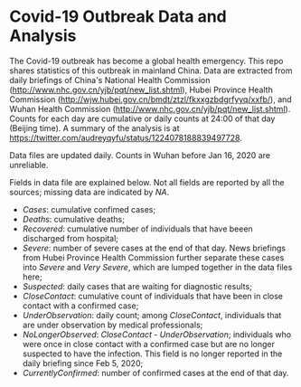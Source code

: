 # Covid-19 Outbreak Data and Analysis
The Covid-19 outbreak has become a global health emergency.  This repo shares statistics of this outbreak in mainland China.  Data are extracted from daily briefings of China's National Health Commission (http://www.nhc.gov.cn/yjb/pqt/new_list.shtml), Hubei Province Health Commission (http://wjw.hubei.gov.cn/bmdt/ztzl/fkxxgzbdgrfyyq/xxfb/), and Wuhan Health Commission (http://www.nhc.gov.cn/yjb/pqt/new_list.shtml).  Counts for each day are cumulative or daily counts at 24:00 of that day (Beijing time).  A summary of the analysis is at https://twitter.com/audreyqyfu/status/1224078188839497728.

Data files are updated daily.  Counts in Wuhan before Jan 16, 2020 are unreliable.

Fields in data file are explained below.  Not all fields are reported by all the sources; missing data are indicated by _NA_.
- _Cases_: cumulative confimed cases;
- _Deaths_: cumulative deaths;
- _Recovered_: cumulative number of individuals that have beeen discharged from hospital;
- _Severe_: number of severe cases at the end of that day.  News briefings from Hubei Province Health Commission further separate these cases into _Severe_ and _Very Severe_, which are lumped together in the data files here;
- _Suspected_: daily cases that are waiting for diagnostic results;
- _CloseContact_: cumulative count of individuals that have been in close contact with a confirmed case;
- _UnderObservation_: daily count; among _CloseContact_, individuals that are under observation by medical professionals;
- _NoLongerObserved_: _CloseContact_ - _UnderObservation_; individuals who were once in close contact with a confirmed case but are no longer suspected to have the infection.  This field is no longer reported in the daily briefing since Feb 5, 2020;
- _CurrentlyConfirmed_: number of confirmed cases at the end of that day. 
